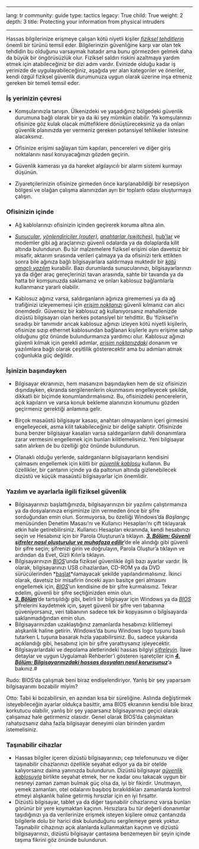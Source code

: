 

---

lang: tr
community: guide
type: tactics
legacy: True
child: True
weight: 2
depth: 3
title: Protecting your information from physical intruders

---

Hassas bilgilerinize erişmeye çalışan kötü niyetli kişiler [*fiziksel tehditlerin*](/tr/glossary#Physical_threat) önemli bir türünü temsil eder. Bilgilerinizin güvenliğine karşı var olan tek tehdidin bu olduğunu varsaymak hatadır ama bunu görmezden gelmek daha da büyük bir öngörüsüzlük olur. Fiziksel saldırı riskini azaltmaya yardım etmek için atabileceğiniz bir dizi adım vardır. Evinizde olduğu kadar iş yerinizde de uygulayabileceğiniz, aşağıda yer alan kategoriler ve öneriler, kendi özgül fiziksel güvenlik durumunuza uygun olarak üzerine inşa etmeniz gereken bir temeli temsil eder.



### İş yerinizin çevresi ###

- Komşularınızla tanışın. Ülkenizdeki ve yaşadığınız bölgedeki güvenlik durumuna bağlı olarak bir ya da iki şey mümkün olabilir. Ya komşularınızı ofisinize göz kulak olacak müttefiklere dönüştüreceksiniz ya da onları güvenlik planınızda yer vermeniz gereken potansiyel tehlikeler listesine alacaksınız.  
	
- Ofisinize erişimi sağlayan tüm kapıları, pencereleri ve diğer giriş noktalarını nasıl koruyacağınızı gözden geçirin.
	
- Güvenlik kamerası ya da hareket algılayıcılı bir alarm sistemi kurmayı düşünün.
	
- Ziyaretçilerinizin ofisinize girmeden önce karşılanabildiği bir resepsiyon bölgesi ve olağan çalışma alanınızdan ayrı bir toplantı odası oluşturmaya çalışın.  
	


### Ofisinizin içinde ###

- Ağ kablolarınızı ofisinizin içinden geçirerek koruma altına alın.  
	
- [*Sunucular*](/tr/glossary#Server), [*yönlendiriciler (router)*](/tr/glossary#Router), [*anahtarlar (switches)*](/tr/glossary#Router), [hub'lar](/tr/glossary#Router) ve modemler gibi ağ araçlarınızı güvenli odalarda ya da dolaplarda kilit altında bulundurun. Bu tür malzemelere fiziksel erişimi olan davetsiz bir misafir, aktarım sırasında verileri çalmaya ya da ofisinizi terk ettikten sonra bile ağınıza bağlı bilgisayarlara saldırmaya muktedir bir [*kötü amaçlı yazılım*](/tr/glossary#Malware) kurabilir. Bazı durumlarda sunucularınızı, bilgisayarlarınızı ya da diğer araç gereçlerinizi tavan arasında, sahte bir tavanda ya da hatta bir komşunuzda saklamanız ve onları kablosuz bağlantılarla kullanmanız yararlı olabilir.
	
- Kablosuz ağınız varsa, saldırganların ağınıza girememesi ya da ağ trafiğinizi izleyememesi için [*erişim noktanızı*](/tr/glossary#Router) güvenli kılmanız can alıcı önemdedir. Güvensiz bir kablosuz ağ kullanıyorsanız mahallenizde dizüstü bilgisayarı olan herkes potansiyel bir tehdittir. Bu ‘fiziksel’in sıradışı bir tanımıdır ancak kablosuz ağınızı izleyen kötü niyetli kişilerin, ofisinize sızıp ethernet kablosundan bağlanan kişilerle aynı erişime sahip olduğunu göz önünde bulundurmanıza yardımcı olur. Kablosuz ağınızı güvenli kılmak için gerekli adımlar, [*erişim noktanızdaki*](/tr/glossary#Router) donanım ve yazılımlara bağlı olarak çeşitlilik gösterecektir ama bu adımları atmak çoğunlukla güç değildir.


### İşinizin başındayken ###

- Bilgisayar ekranınızı, hem masanızın başındayken hem de siz ofisinizin dışındayken, ekranda sergilenenlerin okunmasını engelleyecek şekilde, dikkatli bir biçimde konumlandırmalısınız. Bu, ofisinizdeki pencerelerin, açık kapıların ve varsa konuk bekleme alanınızın konumunu gözden geçirmeniz gerektiği anlamına gelir. 
	
- Birçok masaüstü bilgisayar kasası, anahtarı olmayanların içeri girmesini engelleyecek, asma kilit takabileceğiniz bir deliğe sahiptir. Ofisinizde buna benzer bilgisayar kasaları varsa saldırganların dahili donanımlara zarar vermesini engellemek için bunları kilitlemelisiniz. Yeni bilgisayar satın alırken de bu özelliği göz önünde bulundurun.
	
- Olanaklı olduğu yerlerde, saldırganların bilgisayarların kendisini çalmasını engellemek için kilitli bir [*güvenlik kablosu*](/tr/glossary#Security_cable) kullanın. Bu özellikler, bir çantanın içinde ya da paltonun altında gizlenebilecek dizüstü ve küçük masaüstü bilgisayarlar için önemlidir.
	


### Yazılım ve ayarlarla ilgili fiziksel güvenlik ###

- Bilgisayarınızı başlattığınızda, bilgisayarınızın bir yazılımı çalıştırmanıza ya da dosyalarınıza erişiminize izin vermeden önce bir şifre sorduğundan emin olun. Sormuyorsa, bu özelliği Windows’da *Başlangıç* menüsünden Denetim Masası’nı ve Kullanıcı Hesapları’nı çift tıklayarak etkin hale getirebilirsiniz. Kullanıcı Hesapları ekranında, kendi hesabınızı seçin ve Hesabınız için bir Parola Oluşturun’a tıklayın. [***3. Bölüm: Güvenli şifreler nasıl oluşturulur ve muhafaza edilir***](/tr/chapter-3)’de ele alındığı gibi güvenli bir şifre seçin; şifrenizi girin ve doğrulayın, Parola Oluştur’a tıklayın ve ardından da Evet, Gizli Kılın’a tıklayın. 
- Bilgisayarınızın [*BIOS*](/tr/glossary#BIOS)’unda fiziksel güvenlikle ilgili bazı ayarlar vardır. İlk olarak, bilgisayarınızı USB cihazlardan, CD-ROM ya da DVD sürücülerinden *[başlat](/tr/glossary#Booting)*ılamayacak şekilde yapılandırmalısınız. İkinci olarak, davetsiz bir misafirin önceki ayarı basitçe geri almasını engellemek için, [*BIOS*](/tr/glossary#BIOS)’un kendisine de bir şifre kurmalısınız. Tekrar edelim, güvenli bir şifre seçtiğinizden emin olun.
- [***3. Bölüm***](/tr/chapter-3)’de tartışıldığı gibi, belirli bir bilgisayar için Windows ya da [*BIOS*](/tr/glossary#BIOS) şifrelerini kaydetmek için, şayet güvenli bir şifre veri tabanına güveniyorsanız, veri tabanının sadece tek bir kopyasının o bilgisayarda saklanmadığından emin olun.
- Bilgisayarınızdan uzaklaştığınız zamanlarda hesabınızı kilitlemeyi alışkanlık haline getirin. Windows’da bunu Windows logo tuşunu basılı tutarken L tuşuna basarak hızla yapabilirsiniz. Bu, sadece yukarıda açıklandığı gibi, hesabınız için bir şifre yarattıysanız işleyecektir.  
- Bilgisayarlardaki ve depolama aletlerindeki hassas bilgiyi [*şifreleyin*](/tr/glossary#Encryption). İlave detaylar ve uygun Uygulamalı Rehberler’i gösteren işaretçiler için [***4. Bölüm: Bilgisayarınızdaki hassas dosyaları nasıl korursunuz***](/tr/chapter-4)’a bakınız.#



<div class=background markdown=1>
Rudo: BIOS’da çalışmak beni biraz endişelendiriyor. Yanlış bir şey yaparsam bilgisayarımı bozabilir miyim?

Otto: Tabii ki bozabilirsin, en azından kısa bir süreliğine. Aslında değiştirmek isteyebileceğin ayarlar oldukça basittir, ama BIOS ekranının kendisi bile biraz korkutucu olabilir, yanlış bir şey yaparsanız bilgisayarınızı geçici olarak çalışamaz hale getirmeniz olasıdır. Genel olarak BIOS’da çalışmaktan rahatsızsanız daha fazla bilgisayar deneyimi olan birinden yardım istemelisiniz.
</div>



### Taşınabilir cihazlar ### 

- Hassas bilgiler içeren dizüstü bilgisayarınızı, cep telefonunuzu ve diğer taşınabilir cihazlarınızı özellikle seyahat ediyor ya da bir otelde kalıyorsanız daima yanınızda bulundurun. Dizüstü bilgisayar [*güvenlik kablosuyla*](/tr/glossary#Security_cable) birlikte seyahat etmek, her ne kadar onu takacak uygun bir nesneyi zaman zaman bulmak güç olsa da, iyi bir fikirdir. Unutmayın, yemek zamanları, otel odalarını başıboş bırakıldıkları zamanlarda kontrol etmeyi alışkanlık haline getirmiş hırsızlar için en iyi fırsattır.
- Dizüstü bilgisayar, tablet ya da diğer taşınabilir cihazlarınız varsa bunları görünür bir yere koymaktan kaçının. Hırsızlara bu tür değerli donanımlar taşıdığınızı ya da verilerinize erişmek isteyen kişilere omuz çantanızda bilgilerle dolu bir harici disk bulunduğunu sergilemeye gerek yoktur. Taşınabilir cihazınızı açık alanlarda kullanmaktan kaçının ve dizüstü bilgisayarınızı, dizüstü bilgisayar çantasına benzemeyen bir şeyin içinde taşıma fikrini göz önünde bulundurun.  

